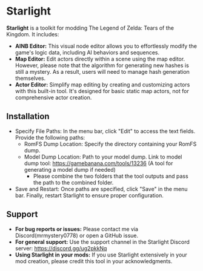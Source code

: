 # Starlight
**Starlight** is a toolkit for modding The Legend of Zelda: Tears of the Kingdom. It includes:

-   **AINB Editor:** This visual node editor allows you to effortlessly modify the game's logic data, including AI behaviors and sequences.
-   **Map Editor:** Edit actors directly within a scene using the map editor. However, please note that the algorithm for generating new hashes is still a mystery. As a result, users will need to manage hash generation themselves.
-   **Actor Editor:** Simplify map editing by creating and customizing actors with this built-in tool. It's designed for basic static map actors, not for comprehensive actor creation.

## Installation
-  Specify File Paths: In the menu bar, click "Edit" to access the text fields. Provide the following paths:
    *  RomFS Dump Location: Specify the directory containing your RomFS dump.
    *  Model Dump Location: Path to your model dump. Link to model dump tool: https://gamebanana.com/tools/13236 (A tool for generating a model dump if needed)
        * Please combine the two folders that the tool outputs and pass the path to the combined folder.
-  Save and Restart: Once paths are specified, click "Save" in the menu bar. Finally, restart Starlight to ensure proper configuration.


## Support

-   **For bug reports or issues:** Please contact me via Discord(mrmystery0778) or open a GitHub issue.
-   **For general support:** Use the support channel in the Starlight Discord server: https://discord.gg/ug2pkkNq
-   **Using Starlight in your mods:** If you use Starlight extensively in your mod creation, please credit this tool in your acknowledgments.
